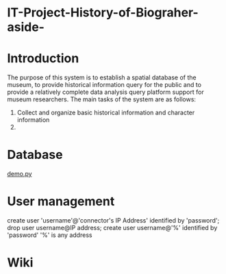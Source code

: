 # IT-Project-History-of-Biograher-aside-
# Introduction
The purpose of this system is to establish a spatial database of the museum, to provide historical information query for the public and to provide a relatively complete data analysis query platform support for museum researchers. The main tasks of the system are as follows:

1. Collect and organize basic historical information and character information
2. 


# Database
[demo.py](https://github.com/davidl123l/IT-Project-History-of-Biograher-aside-/blob/main/History_Book_Manage_System/demo.py)

# User management
create user 'username'@'connector's IP Address' identified by 'password';
drop user username@IP address; 
create user username@'%' identified by 'password'
'%' is any address
# Wiki
